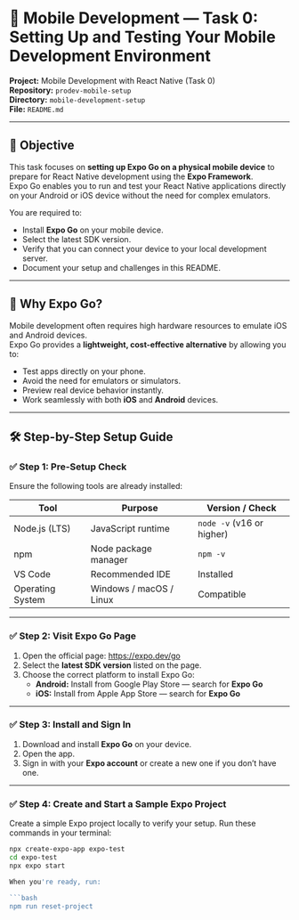 # 📱 Mobile Development — Task 0: Setting Up and Testing Your Mobile Development Environment

**Project:** Mobile Development with React Native (Task 0)  
**Repository:** `prodev-mobile-setup`  
**Directory:** `mobile-development-setup`  
**File:** `README.md`

---

## 🧭 Objective

This task focuses on **setting up Expo Go on a physical mobile device** to prepare for React Native development using the **Expo Framework**.  
Expo Go enables you to run and test your React Native applications directly on your Android or iOS device without the need for complex emulators.

You are required to:

- Install **Expo Go** on your mobile device.
- Select the latest SDK version.
- Verify that you can connect your device to your local development server.
- Document your setup and challenges in this README.

---

## 🧩 Why Expo Go?

Mobile development often requires high hardware resources to emulate iOS and Android devices.  
Expo Go provides a **lightweight, cost-effective alternative** by allowing you to:

- Test apps directly on your phone.
- Avoid the need for emulators or simulators.
- Preview real device behavior instantly.
- Work seamlessly with both **iOS** and **Android** devices.

---

## 🛠️ Step-by-Step Setup Guide

### ✅ Step 1: Pre-Setup Check

Ensure the following tools are already installed:

| Tool             | Purpose                 | Version / Check           |
| ---------------- | ----------------------- | ------------------------- |
| Node.js (LTS)    | JavaScript runtime      | `node -v` (v16 or higher) |
| npm              | Node package manager    | `npm -v`                  |
| VS Code          | Recommended IDE         | Installed                 |
| Operating System | Windows / macOS / Linux | Compatible                |

---

### ✅ Step 2: Visit Expo Go Page

1. Open the official page: https://expo.dev/go
2. Select the **latest SDK version** listed on the page.
3. Choose the correct platform to install Expo Go:
   - **Android:** Install from Google Play Store — search for **Expo Go**
   - **iOS:** Install from Apple App Store — search for **Expo Go**

---

### ✅ Step 3: Install and Sign In

1. Download and install **Expo Go** on your device.
2. Open the app.
3. Sign in with your **Expo account** or create a new one if you don’t have one.

---

### ✅ Step 4: Create and Start a Sample Expo Project

Create a simple Expo project locally to verify your setup. Run these commands in your terminal:

````bash
npx create-expo-app expo-test
cd expo-test
npx expo start

When you're ready, run:

```bash
npm run reset-project
````
